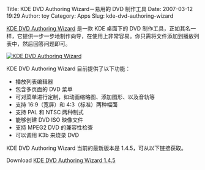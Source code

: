 Title: KDE DVD Authoring Wizard－易用的 DVD 制作工具
Date: 2007-03-12 19:29
Author: toy
Category: Apps
Slug: kde-dvd-authoring-wizard

[KDE DVD Authoring Wizard](http://dvdauthorwizard.sourceforge.net/)
是一款 KDE 桌面下的 DVD
制作工具，正如其名一样，它提供一步一步地制作向导，在使用上非常容易。你只需将文件添加到播放列表中，然后回答问题即可。

[![KDE DVD Authoring
Wizard](http://i.linuxtoy.org/i/2007/03/dvdauthorwizard_s.png)](http://i.linuxtoy.org/i/2007/03/dvdauthorwizard.png)

KDE DVD Authoring Wizard 目前提供了以下功能：

-   播放列表编辑器
-   包含多页面的 DVD 菜单
-   可对菜单进行定制，如动画缩略图、添加图形、以及音轨等
-   支持 16:9（宽屏）和 4:3（标准）两种幅面
-   支持 PAL 和 NTSC 两种制式
-   能够创建 DVD ISO 映像文件
-   支持 MPEG2 DVD 的兼容性检查
-   可以调用 K3b 来烧录 DVD

KDE DVD Authoring Wizard 当前的最新版本是 1.4.5，可从以下链接获取。

Download [KDE DVD Authoring Wizard
1.4.5](https://sourceforge.net/project/showfiles.php?group_id=155460)
